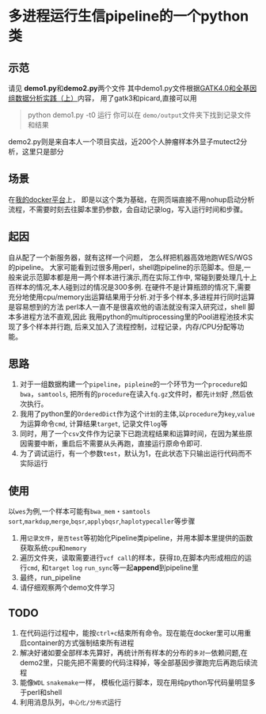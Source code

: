 # 多进程运行生信pipeline的一个python类
## 示范
请见 **demo1.py**和**demo2.py**两个文件
其中demo1.py文件根据[GATK4.0和全基因组数据分析实践（上）](https://zhuanlan.zhihu.com/p/33891718)内容，
用了gatk3和picard,直接可以用
> python demo1.py -t0 运行
你可以在 `demo/output`文件夹下找到记录文件和结果

demo2.py则是来自本人一个项目实战，近200个人肿瘤样本外显子mutect2分析，这里只是部分

## 场景
在[我的docker平台](https://github.com/leoatchina/jupyterlab_rstuido)上，
即是以这个类为基础，在网页端直接不用nohup启动分析流程，不需要时刻去往脚本里扔参数，会自动记录log，写入运行时间和步骤。

## 起因
自从配了一个新服务器，就有这样一个问题， 怎么样把机器高效地跑WES/WGS的pipeline。
大家可能看到过很多用perl，shell跑pipeline的示范脚本。但是,一般来说示范脚本都是用一两个样本进行演示,而在实际工作中,
常碰到要处理几十上百样本的情况,本人碰到过的情况是300多例.
在硬件不是计算瓶颈的情况下,需要充分地使用cpu/memory出运算结果用于分析.对于多个样本,多进程并行同时运算是容易想到的方法
perl本人一直不是很喜欢他的语法就没有深入研究过，shell 脚本多进程方法不直观,因此
我用python的multiprocessing里的Pool进程池技术实现了多个样本并行跑, 后来又加入了流程控制，过程记录，内存/CPU分配等功能。

## 思路
1. 对于一组数据构建一个`pipeline`，`pipleine`的一个环节为一个`procedure`如`bwa`，`samtools`,
  把所有的`procedure`在读入`fq.gz`文件时，都先`计划`好 ,然后依次执行。
2. 我用了python里的`OrderedDict`作为这个`计划`的主体,以`procedure`为`key`,`value`为运算命令`cmd`, 计算结果`target`, 记录文件`log`等
3. 同时，用了一个`csv`文件作为记录下已跑流程结果和运算时间，在因为某些原因需要中断，重启后不需要从头再跑，直接运行原命令即可.
4. 为了调试运行，有一个参数`test`，默认为1，在此状态下只输出运行代码而不实际运行

## 使用
以`wes`为例,一个样本可能有`bwa_mem`・`samtools sort`,`markdup`,`merge`,`bqsr`,`applybqsr`,`haplotypecaller`等步骤
1. 用`记录文件`，`是否test`等初始化Pipeline类pipeline，并用本脚本里提供的函数获取系统`cpu`和`memory`
2. 遍历文件夹，读取需要进行`vcf call`的样本，获得`ID`,在脚本内形成相应的运行`cmd`, 和`target` `log` `run_sync`等一起**append**到pipeline里
3. 最终，run_pipeline
4. 请仔细观察两个demo文件学习

## TODO
1. 在代码运行过程中，能按`ctrl+c`结束所有命令。现在能在docker里可以用重启container的方式强制结束所有进程
2. 解决好诸如要全部样本先算好，再统计所有样本的分布的`多对一`依赖问题,在demo2里，只能先把不需要的代码注释掉，等全部基因步骤跑完后再跑后续流程
3. 能像`WDL` `snakemake`一样， 模板化运行脚本，现在用纯python写代码量明显多于perl和shell
4. 利用消息队列，`中心化/分布式`运行
